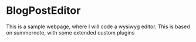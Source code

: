 # BlogPostEditor
This is a sample webpage, where I will code a wysiwyg editor. This is based on summernote, with some extended custom plugins
